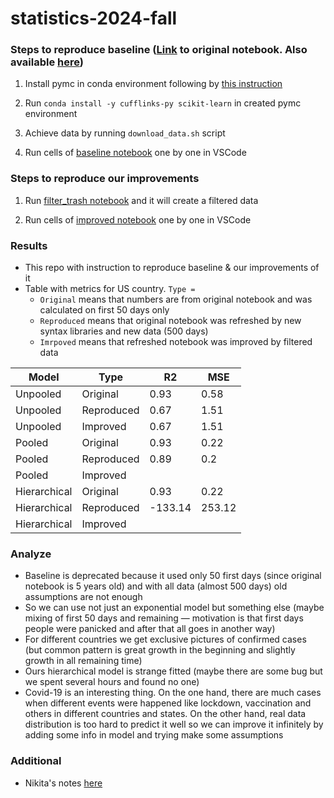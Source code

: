# statistics-2024-fall

### Steps to reproduce baseline ([Link](baseline_original.ipynb) to original notebook. Also available [here](https://www.kaggle.com/code/hotessy/capri-exponential-model-using-pymc3))

1. Install pymc in conda environment following by [this instruction](https://www.pymc.io/projects/docs/en/stable/installation.html)

2. Run `conda install -y cufflinks-py scikit-learn` in created pymc environment

3. Achieve data by running `download_data.sh` script

4. Run cells of [baseline notebook](baseline_reproduced.ipynb) one by one in VSCode

### Steps to reproduce our improvements

1. Run [filter_trash notebook](filter_trash.ipynb) and it will create a filtered data

2. Run cells of [improved notebook](baseline_improved.ipynb) one by one in VSCode

### Results

- This repo with instruction to reproduce baseline & our improvements of it
- Table with metrics for US country. `Type = `
  - `Original` means that numbers are from original notebook and was calculated on first 50 days only
  - `Reproduced` means that original notebook was refreshed by new syntax libraries and new data (500 days)
  - `Imrpoved` means that refreshed notebook was improved by filtered data 

| Model        | Type | R2   | MSE  |
| -------------  | ------------- | ------------- | ------------- |
| Unpooled     | Original   | 0.93    | 0.58   | 
| Unpooled     | Reproduced  | 0.67    | 1.51   | 
| Unpooled     | Improved  | 0.67    | 1.51   | 
| Pooled       | Original   | 0.93    | 0.22   |
| Pooled       | Reproduced  | 0.89    | 0.2    |
| Pooled       | Improved |  |  |
| Hierarchical | Original   | 0.93    | 0.22   |
| Hierarchical | Reproduced  | -133.14 | 253.12 |
| Hierarchical | Improved  | | |

### Analyze

- Baseline is deprecated because it used only 50 first days (since original notebook is 5 years old) and with all data (almost 500 days) old assumptions are not enough
- So we can use not just an exponential model but something else (maybe mixing of first 50 days and remaining — motivation is that first days people were panicked and after that all goes in another way)
- For different countries we get exclusive pictures of confirmed cases (but common pattern is great growth in the beginning and slightly growth in all remaining time)
- Ours hierarchical model is strange fitted (maybe there are some bug but we spent several hours and found no one)
- Covid-19 is an interesting thing. On the one hand, there are much cases when different events were happened like lockdown, vaccination and others in different countries and states. On the other hand, real data distribution is too hard to predict it well so we can improve it infinitely by adding some info in model and trying make some assumptions

### Additional

- Nikita's notes [here](Nikita's-notes.md)
